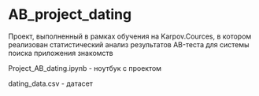 # AB_project_dating
Проект, выполненный в рамках обучения на Karpov.Cources, в котором реализован статистический анализ результатов AB-теста для системы поиска приложения знакомств

Project_AB_dating.ipynb - ноутбук с проектом  
    
dating_data.csv - датасет
